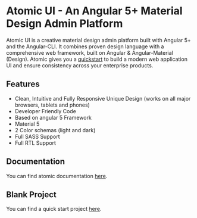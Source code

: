 Atomic UI - An Angular 5+ Material Design Admin Platform
================================================================

Atomic UI is a creative material design admin platform built with Angular 5+ and the Angular-CLI. 
It combines proven design language with a comprehensive web framework, built on Angular & Angular-Material (Design). 
Atomic gives you a [quickstart](https://github.com/dbartumeu/atomic-ui-blank) to build a modern web application UI and 
ensure consistency across your enterprise products.

## Features
* Clean, Intuitive and Fully Responsive Unique Design (works on all major browsers, tablets and phones)
* Developer Friendly Code
* Based on angular 5 Framework
* Material 5
* 2 Color schemas (light and dark)
* Full SASS Support
* Full RTL Support

## Documentation
You can find atomic documentation [here](https://dbartumeu.github.io/atomic-ui).

## Blank Project
You can find a quick start project [here](https://github.com/dbartumeu/atomic-ui-blank).

